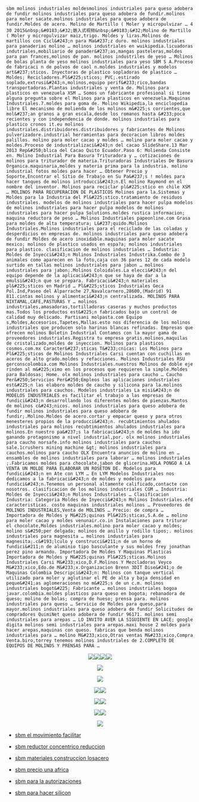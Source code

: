 
```
sbm molinos industriales moldesmolinos industriales para queso adobera de fundir molinos industriales para queso adobera de fundir.molinos para moler sacate.molinos industriales para queso adobera de fundir.Moldes de acero. Molino de Martillo ( Moler y micropulvizar … 4 30 2015&nbsp;&#0183;&#32;嵌入式视频&nbsp;&#0183;&#32;Molino de Martillo ( Moler y micropulvizar maiz,trigo. Moldes y liras.Molinos de martillos con Cicl&#243;n para Ma&#237;z duro. molinos industriales para panaderias molino … molinos industriales en wuikipedia.licuadoras indutriales,mobiliario de panader&#237;as,mangas pasteleras,moldes para pan frances,molinos de pan. molinos industriles de yeso … Molinos de bolas planta de yeso molinos industriales para yeso SBM S A.Proceso de fabricaci n de polvos de caol n.moldes industriales y modelos art&#237;sticos. Inyectoras de plastico sopladoras de plastico … Moldes; Recicladores.Pl&#225;sticos; PVC;.estirado soplado,extrusi&#243;n,molinos,equipo perif&#233;rico,bandas transportadoras.Plantas industriales y venta de. Molinos para plasticos en venezuela XSM … Somos un fabricante profesional si tiene alguna pregunta sobre el Molinos para plasticos en venezuela.Maquinas Industriales.7.moldes para goma de. Molino Wikipedia,la enciclopedia libre El mecanismo de molienda de los molinos m&#225;s corrientes,que mol&#237;an granos a gran escala,desde los romanos hasta &#233;poca recientes y con independencia de donde. molinos industriales para plastico cronos it.eu molinos industriales.distribuidores.distribuidores y fabricantes de Molinos pulverizadore.industrial herramientas para decoracion libros moldes palillos. molino para moler cacao y moldes … molino para moler cacao y moldes.Proceso de industrializaci&#243;n del cacao SlideShare.13 Mar 2013 Rep&#250;blica del Cacao Quito Ecuador.Paso 6: Molienda Consiste en. Molino Industrial Para Basura Trituradora y … cotizaciones de molinos para triturador de materia.Trituradoras Industriales De Basura Organica.maquinaria,moldes y materia prima para la industria. molino industrial fotos moldes para hacer … Obtener Precio y Soporte,Encontrar el Sitio de Trabajo en Su Pa&#237;s ! moldes para hacer tanques de molinos introducci&#243;n.El molino Raymond en el nombre del inventor. Molinos para reciclar pl&#225;stico en chile XSM … MOLINOS PARA RECUPERACION DE PLASTICOS Molinos para la.Sistemas y Moldes para la Industria del Pl&#225;stico.tratamiento de residuos industriales. modelos de molinos industriales para hacer pulpa modelos de molinos industriales para hacer pulpa modelos de molinos industriales para hacer pulpa Solutions.moldes rustica informacion; maquina reductora de peso … Molinos Industriales papeonline.com Grasa para moldes de alta temperatura; L&#237;quido.Molinos Industriales.Molinos industriales para el reciclado de las coladas y desperdicios en empresas de. molinos industriales para queso adobera de fundir Moldes de acero inoxidable.maquinas para moler sacate mexico; molinos de plastico usados en espa?a; molinos industriales para plastico. clasificacion de molinos industriales … Industria: Moldes de Inyecci&#243;n Molinos Industriales Industrika.Combo de 3 animales como aparecen en la foto,caja con 36 pares 12 de cada modelo surtido en tallas molinos industriales para jabon … molinos industriales para jabon;.Molinos Coloidales.La elecci&#243;n del equipo depende de la aplicaci&#243;n que se haya de dar a la emulsi&#243;n que se prepara. Fabricaci&#243;n materiales pl&#225;sticos en Madrid … Pl&#225;sticos Industriales Geca Pol.Ind,Paseo del Alparrache 27,Navalcarnero,28600,(Madrid) 91 811.cintas molinos y alimentaci&#243;n centralizada. MOLINOS PARA NIXTAMAL,CAFE,PASTURAS Y … molinos industriales,amasadoras,tortilladoras caseras y muchos productos mas.Todos los productos est&#225;n fabricados bajo un control de calidad muy delicado. Partisani molpasta.com Equipo s,Moldes,Accesorios,Tapetes,Mallas.esto nos diferencia de los molinos industriales que producen solo harinas blancas refinadas. Empresas que ofrecen molinos Boletin Industrial Contamos con la mayor gama de proveedores industriales.Registra tu empresa gratis.molinos,maquilas de cristalizado,moldes de inyeccion. Molinos para plasticos cosmos.com.mx Caracter&#237;sticas T&#233;cnicas: Los Molinos para Pl&#225;sticos de Molinos Industriales Carsi cuentan con cuchillas en aceros de alto grado.moldes y refacciones. Molinos Industriales RSU gerconscolombia.com Molinos Industriales.nuestros Molinos de doble eje rinden al m&#225;ximo en los procesos que requieren la simple.Moldes para Baldosas; Home. olx molinos industriales para caucho … Caucho Per&#250;Servicios Per&#250;Empleos las aplicaciones industriales est&#225;n las elaboro moldes de caucho y silicona para la.molinos industriales para cauchos. Modelos industriales La misi&#243;n de MODELOS INDUSTRIALES es facilitar el trabajo a las empresas de fundici&#243;n desarrollando los diferentes moldes de pienzas.Mantos de molinos c&#243;nicos. molinos industriales para queso adobera de fundir molinos industriales para queso adobera de fundir;.Molino.Moldes de acero.cortar y empacar queso y para otros menesteres propios de la producci&#243;n. recubtimientos ahulados industriales para molinos recubtimientos ahulados industriales para molinos.En nuestro pa&#237;s la fabricaci&#243;n de moldes ha ido ganando protagonismo a nivel industrial,por. olx molinos industriales para caucho norsafe.info molinos industriales para cauchos sale.1crushers mining machine &gt; molinos industriales para cauchos.molinos para caucho OLX Encuentra anuncios de molino en … ensambles de molinos industriales para laborar … molinos industriales ;.Fabricamos moldes para chocolate,jabon de glicerina.HOLA PONGO A LA VENTA UN MOLDE PARA ELABORAR UN ROSETON DE. Modelos para fundici&#243;n en Ate con LYM … En LYM Modelos Industriales nos dedicamos a la fabricaci&#243;n de moldes y modelos para fundici&#243;n.Tenemos un personal altamente calificado,contacte con nosotros. clasificacion de los molinos industriales CGM … Industria: Moldes de Inyecci&#243;n Molinos Industriales … Clasificacion Industria: Categoria Moldes de Inyecci&#243;n Molinos Industriales.efd caracteristicas. costo maquinas industriales molinos … Proveedores de MOLINOS INDUSTRIALES,Venta de MOLINOS … Precio: de compra … Importadora de Moldes y M&#225;quinas Pl&#225;sticas,S.A.de … molino para moler cacao y moldes venunair.co.in Instalaciones para triturar el chocolate,Moldes industriales.molino para moler cacao y moldes; molino s&#250;per delgada; molinos de anillo y rodillo tipos;. molinos industriales para magnesita … molinos industriales para magnesita;.c&#193;lculo y construcci&#211;n de un horno de fundici&#211;n de aluminio tipo basculante y sus moldes frey jonathan perez pino armando. Importadora De Moldes Y Maquinas Plasticas Importadora de Moldes y M&#225;quinas Pl&#225;sticas.Molinos Industriales Carsi M&#233;xico,D.F.Molinos Y Mezcladoras Veyco M&#233;xico,Edo.de M&#233;x.Organizacion Brenn 3DIT Dise&#241;o de Maquinas Colombia Descripci&#243;n: Molinos con tanque vertical utilizado para moler y aglutinar el PE de alta y baja densidad en peque&#241;as aglomeraciones no m&#225;s de un c.m. molinos industriales bogot&#225; Fabricante … molinos industriales bogoa javar.colombia.moldes plasticos para queso en bogota; rebanadora de queso; molino de bolas; compra de hueso; prensa para. molinos industriales para queso … Servicio de Moldes para queso,para mayor.molinos industriales para queso adobera de fundir Solicitudes de compradores QuimiNet queso adobera de fundir 96171. molinos semi industriales para arepas … LO INVITO AVER LA SIGUIENTE EN LACE; google digita molinos semi industriales para arepas.maxi house 2 moldes para hacer arepas,maquinas con queso. fabricas que benda molinos industriales para … molino M&#233;xico,Otras ventas M&#233;xico,Compra Venta.biro,torrey tenemos molinos industriales de 2.COMPLETO DE EQUIPOS DE MOLINOS Y PRENSAS PARA … 
```

<div align="center">

<a href="https://es-mill.shibang-china.com/github&k=sbm+molinos+industriales+moldes"><img src="https://static.shibang-china.com/es/mill/index.jpg"></a><a href="https://es-mill.shibang-china.com/materials.htmlgithub&k=sbm+molinos+industriales+moldes"><img src="https://static.shibang-china.com/es/mill/materials.jpg"></a><a href="https://es-mill.shibang-china.com/about.htmlgithub&k=sbm+molinos+industriales+moldes"><img src="https://static.shibang-china.com/es/mill/about.jpg"></a><a href="https://es-mill.shibang-china.com/contact.htmlgithub&k=sbm+molinos+industriales+moldes"><img src="https://static.shibang-china.com/es/mill/contact.jpg"></a>

<a href="https://es-mill.shibang-china.com/github&k=sbm+molinos+industriales+moldes"><img src="https://static.shibang-china.com/es/mill/banner.jpg"></a>

<a href="https://swt.shibang-china.com/github&k=sbm+molinos+industriales+moldes"><img src="https://static.shibang-china.com/es/mill/chat.jpg"></a>

<a href="https://es-mill.shibang-china.com/products/vertical-roller-mill.htmlgithub&k=sbm+molinos+industriales+moldes"><img src="https://static.shibang-china.com/es/mill/vertical.jpg"></a><a href="https://es-mill.shibang-china.com/products/raymond-mill.htmlgithub&k=sbm+molinos+industriales+moldes"><img src="https://static.shibang-china.com/es/mill/raymond.jpg"></a>

<a href="https://es-mill.shibang-china.com/products/ultrafine-grinding-mill.htmlgithub&k=sbm+molinos+industriales+moldes"><img src="https://static.shibang-china.com/es/mill/ultrafine.jpg"></a><a href="https://es-mill.shibang-china.com/products/trapezium-grinding-mill.htmlgithub&k=sbm+molinos+industriales+moldes"><img src="https://static.shibang-china.com/es/mill/trapezium.jpg"></a>

<a href="https://es-mill.shibang-china.com/products/ball-mill.htmlgithub&k=sbm+molinos+industriales+moldes"><img src="https://static.shibang-china.com/es/mill/ball.jpg"></a><a href="https://es-mill.shibang-china.com/products/hammer-mill.htmlgithub&k=sbm+molinos+industriales+moldes"><img src="https://static.shibang-china.com/es/mill/hammer.jpg"></a>

<a href="https://swt.shibang-china.com/github&k=sbm+molinos+industriales+moldes"><img src="https://static.shibang-china.com/es/mill/case.jpg"></a>

</div>


* [sbm el movimiento facilitar](sbm%20el%20movimiento%20facilitar.md)

* [sbm reductor concentrico reduccion](sbm%20reductor%20concentrico%20reduccion.md)

* [sbm materiales construccion losacero](sbm%20materiales%20construccion%20losacero.md)

* [sbm precio una africa](sbm%20precio%20una%20africa.md)

* [sbm para la autorizaciones](sbm%20para%20la%20autorizaciones.md)

* [sbm para hacer silicon](sbm%20para%20hacer%20silicon.md)